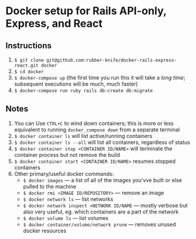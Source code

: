 
# Docker setup for Rails API-only, Express, and React

## Instructions
1. `$ git clone git@github.com:rubber-knife/docker-rails-express-react.git docker`
2. `$ cd docker`
3. `$ docker-compose up` (the first time you run this it will take a _long time_; subsequent executions will be much, much faster)
4. `$ docker-compose run ruby rails db:create db:migrate`

## Notes
1. You can Use `CTRL+C` to wind down containers; this is more or less equivalent to running `docker_compose down` from a separate terminal
2. `$ docker container ls` will list active/running containers
2. `$ docker container ls --all` will list all containers, regardless of status
4. `$ docker container stop <CONTAINER ID/NAME>` will terminate the container process but not remove the build
5. `$ docker container start <CONTAINER ID/NAME>` resumes stopped containers
6. Other primary/useful docker commands:
    -  `$ docker images` — a list of all of the images you'vve built or else pulled to the machine
    - `$ docker rmi <IMAGE ID/REPOSITORY>` — remove an image
    - `$ docker network ls` — list networks
    - `$ docker network inspect <NETWORK ID/NAME` — mostly verbose but also very useful, eg. which containers are a part of the network
    - `$ docker volume ls` — list volumes
    - `$ docker container/volume/network prune` — removes unused docker resources
